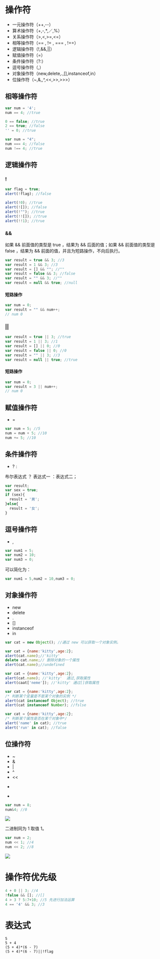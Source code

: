 # 操作符

- 一元操作符（++,--）
- 算术操作符（+,-,*,／,%）
- 关系操作符（>,<,>=,<=）
- 相等操作符（== , != , === , !==）
- 逻辑操作符（!,&&,||）
- 赋值操作符（=）
- 条件操作符（?:）
- 逗号操作符（,）
- 对象操作符（new,delete,.,[],instanceof,in）
- 位操作符（~,&,\,^,<<,>>,>>>）

## 相等操作符

```Javascript
var num = '4';
num == 4; //true
```

```Javascript
0 == false; //true
2 == true; //false
'' = 0; //true
```

```Javascript
var num = "4";
num === 4; //false
num !== 4; //true
```

## 逻辑操作符

### !

```Javascript
var flag = true;
alert(!flag); //false
```

```Javascript
alert(!0); //true
alert(![]); //false
alert(!""); //true
alert(!![]); //true
alert(!!1); //true
```

### &&

如果 && 前面值的类型是 true ，结果为 && 后面的值；如果 && 前面值的类型是 false ，结果为 && 前面的值，并且为短路操作，不向后执行。

```Javascript
var result = true && 3; //3
var result = 1 && 3; //3
var result = [] && ""; //""
var result = false && 3; //false
var result = "" && 3; //""
var result = null && true; //null
```

#### 短路操作

```Javascript
var num = 0;
var result = "" && num++;
// num 0
```

### ||

```Javascript
var result = true || 3; //true
var result = 1 || 3; //1
var result = [] || 0; //0
var result = false || 0; //0
var result = "" || 3; //3
var result = null || true; //true
```

#### 短路操作

```Javascript
var num = 0;
var result = 3 || num++;
// num 0
```

## 赋值操作符

- =

```Javascript
var num = 5; //5
num = num + 5; //10
num += 5; //10
```

## 条件操作符

- ? :

布尔表达式 ？ 表达式一 ：表达式二；

```Javascript
var result;
var sex = true;
if (sex){
  result = '男';
}else{
  result = '女';
}
```

## 逗号操作符

- ,

```Javascript
var num1 = 5;
var num2 = 10;
var num3 = 0;
```
可以简化为：

```Javascript
var num1 = 5,num2 = 10,num3 = 0;
```

## 对象操作符

- new
- delete
- .
- []
- instanceof
- in

```Javascript
var cat = new Object(); //通过 new 可以获取一个对象实例。
```

```Javascript
var cat = {name:'kitty',age:2};
alert(cat.name);//'kitty'
delete cat.name;// 删除对象的一个属性
alert(cat.name);//undefined
```

```Javascript
var cat = {name:'kitty',age:2};
alert(cat.name); //'kitty'  通过,获取属性
alert(caat['neme']); //'kitty' 通过[]获取属性
```

```Javascript
var cat = {name:'kitty',age:2};
/* 判断某个变量是不是某个对象的实例 */
alert(cat instanceof Object); //true
alert(cat instanceof Number); //fslse
```

```Javascript
var cat = {name:'kitty',age:2};
/* 判断某个属性是否在某个对象中*/
alert('name' in cat); //true
alert('run' in cat); //false
```

## 位操作符

- ~
- &
- |
- ^
- <<
- >>
- >>>

```Javascript
var num = 8;
num&4; //0
```

![](http://oeryvxt85.bkt.clouddn.com/2017-01-21-Screen%20Shot%202017-01-21%20at%202.58.58%20PM.png)

二进制同为 1 取值 1。

```Javascript
var num = 2;
num << 1; //4
num << 2; //8
```
![](http://oeryvxt85.bkt.clouddn.com/2017-01-21-Screen%20Shot%202017-01-21%20at%203.03.22%20PM.png)

# 操作符优先级

```Javascript
4 + 0 || 3; //4
!false && []; //[]
4 > 3 ? 5:7+10; //5 先进行加法运算
4 == '4' && 3; //3
```

# 表达式

```
5
5 + 4
(5 + 4)*(6 - 7)
(5 + 4)*(6 - 7)||!flag
```

